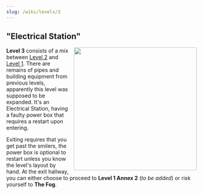```yaml
---
slug: /wiki/levels/3
---
```


## "Electrical Station"
<div style="float:right; margin: 0px 0px 10px 10px">
 <img align="right" width="325" src="https://github.com/DavidJoacaRo/Budget-Docs/assets/32200281/7873f71a-73e1-4724-9c3a-130954c18069"/>
</div>

**Level 3** consists of a mix between [Level 2](/wiki/levels/2) and [Level 1](/wiki/levels/1). There are remains of pipes and building equipment from previous levels, apparently this level was supposed to be expanded. It's an Electrical Station, having a faulty power box that requires a restart upon entering.

Exiting requires that you get past the smilers, the power box is optional to restart unless you know the level's layout by hand.
At the exit hallway, you can either choose to proceed to **Level 1 Annex 2** (_to be added_) or risk yourself to **The Fog**.